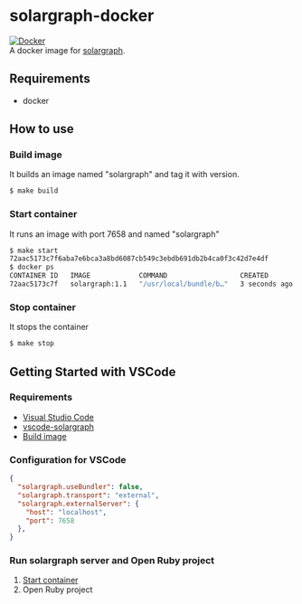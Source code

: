 # solargraph-docker
[![Docker](https://github.com/NotFounds/solargraph-docker/actions/workflows/docker-publish.yml/badge.svg?branch=main)](https://github.com/NotFounds/solargraph-docker/actions/workflows/docker-publish.yml)  
A docker image for [solargraph](https://github.com/castwide/solargraph/).

## Requirements
- docker

## How to use
### Build image
It builds an image named "solargraph" and tag it with version.
```sh
$ make build
```

### Start container
It runs an image with port 7658 and named "solargraph"
```sh
$ make start
72aac5173c7f6aba7e6bca3a8bd6087cb549c3ebdb691db2b4ca0f3c42d7e4df
$ docker ps
CONTAINER ID   IMAGE            COMMAND                  CREATED         STATUS        PORTS                                       NAMES
72aac5173c7f   solargraph:1.1   "/usr/local/bundle/b…"   3 seconds ago   Up 1 second   0.0.0.0:7658->7658/tcp, :::7658->7658/tcp   solargraph
```

### Stop container
It stops the container
```sh
$ make stop
```

## Getting Started with VSCode
### Requirements
- [Visual Studio Code](https://code.visualstudio.com/)
- [vscode-solargraph](https://github.com/castwide/vscode-solargraph)
- [Build image](#build-image)

### Configuration for VSCode
```json
{
  "solargraph.useBundler": false,
  "solargraph.transport": "external",
  "solargraph.externalServer": {
    "host": "localhost",
    "port": 7658
  },
}
```

### Run solargraph server and Open Ruby project
1. [Start container](#start-container)
2. Open Ruby project
